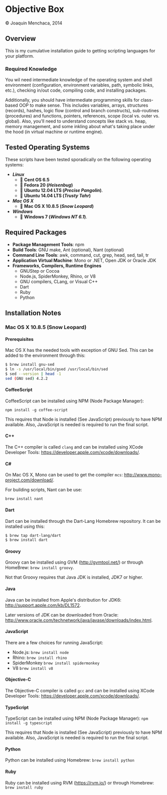 # Objective Box

© Joaquin Menchaca, 2014

## Overview

This is my cumulative installation guide to getting scripting languages for your platform.

### Required Knowledge

You wil need intermediate knowledge of the operating system and shell environment (configuration, environment variables, path, symbolic links, etc.), checking in/out code, compiling code, and installing packages.

Additionally, you should have intermediate programming skills for class-based OOP to make sense.  This includes variables, arrays, structures (records), hashes, logic flow (control and branch constructs), sub-routines (procedures) and functions, pointers, references, scope (local vs. outer vs. global).  Also, you'll need to understand concepts like stack vs. heap, memory management, and some inkling about what's taking place under the hood (in virtual machine or runtime engine).

## Tested Operating Systems

These scripts have been tested sporadically on the following operating systems:

* ***Linux***
  * :dvd: **Cent OS 6.5**
  * :dvd: **Fedora 20 (*Heisenbug*)**
  * :dvd: **Ubuntu 12.04 LTS (*Precise Pangolin*)**.
  * :dvd: **Ubuntu 14.04 LTS (*Trusty Tahr*)**
* ***Mac OS X***
  * :dvd: **Mac OS X 10.8.5 (*Snow Leopard*)**
* ***Windows***
  * :dvd: **Windows 7 (*Windows NT 6.1*)**.  


## Required Packages

* **Package Management Tools**: npm
* **Build Tools**: GNU make, Ant (optional), Nant (optional)
* **Command Line Tools**: awk, command, cut, grep, head, sed, tail, tr
* **Application Virtual Machine**: Mono or .NET, Open JDK or Oracle JDK
* **Frameworks, Compilers, Runtime Engines**
  * GNUStep or Cocoa
  * Node.js, SpiderMonkey, Rhino, or V8
  * GNU compilers, CLang, or Visual C++
  * Dart
  * Ruby
  * Python

## Installation Notes

### Mac OS X 10.8.5 (Snow Leopard)

#### Prerequisites

Mac OS X has the needed tools with exception of GNU Sed.  This can be added to the environment through this:

```bash
$ brew install gnu-sed
$ ln -s /usr/local/bin/gsed /usr/local/bin/sed
$ sed --version | head -1
sed (GNU sed) 4.2.2
```

#### CoffeeScript

CoffeeScript can be installed using NPM (Node Package Manager):

```
npm install -g coffee-script
```

This requires that Node is installed (See JavaScript) previously to have NPM available. Also, JavaScript is needed is required to run the final script.

#### C++

The C++ compiler is called `clang` and can be installed using XCode Developer Tools: https://developer.apple.com/xcode/downloads/.

#### C#

On Mac OS X, Mono can be used to get the compiler `mcs`: http://www.mono-project.com/download/.

For building scripts, Nant can be use:

```
brew install nant
```

#### Dart

Dart can be installed through the Dart-Lang Homebrew repository.  It can be installed using this:

```bash
$ brew tap dart-lang/dart
$ brew install dart
```

#### Groovy

Groovy can be installed using GVM (http://gvmtool.net/) or through HomeBrew: `brew install groovy`.

Not that Groovy requires that Java JDK is installed, JDK7 or higher.

#### Java

Java can be installed from Apple's distribution for JDK6: http://support.apple.com/kb/DL1572.

Later versions of JDK can be downloaded from Oracle: http://www.oracle.com/technetwork/java/javase/downloads/index.html.

#### JavaScript

There are a few choices for running JavaScript:

* Node.js: `brew install node `
* Rhino: `brew install rhino`
* SpiderMonkey `brew install spidermonkey`
* V8 `brew install v8`

#### Objective-C

The Objective-C compiler is called `gcc` and can be installed using XCode Developer Tools: https://developer.apple.com/xcode/downloads/.

#### TypeScript

TypeScript can be installed using NPM (Node Package Manager): `npm install -g typescript`

This requires that Node is installed (See JavaScript) previously to have NPM available.  Also, JavaScript is needed is required to run the final script.

#### Python

Python can be installed using Homebrew: `brew install python`

#### Ruby

Ruby can be installed using RVM (https://rvm.io/) or through Homebrew: `brew install ruby`
